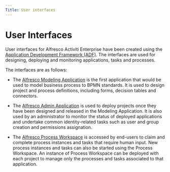 ```yaml
---
Title: User interfaces
---
```


# User Interfaces
User interfaces for Alfresco Activiti Enterprise have been created using the [Application Development Framework (ADF)](https://www.alfresco.com/platform/alfresco-application-development-framework-adf). The interfaces are used for designing, deploying and monitoring applications, tasks and processes. 

The interfaces are as follows:

* The [Alfresco Modeling Application](../modeling/README.md) is the first application that would be used to model business process to BPMN standards. It is used to design project and process definitions, including forms, decision tables and connectors.
 
* The [Alfresco Admin Application](../administrator/README.md) is used to deploy projects once they have been designed and released in the Modeling Application. It is also used by an administrator to monitor the status of deployed applications and undertake common identity-related tasks such as user and group creation and permissions assignation.

* The [Alfresco Process Workspace](../workspace/README.md) is accessed by end-users to claim and complete process instances and tasks that require human input. New process instances and tasks can also be started using the Process Workspace. An instance of Process Workspace can be deployed with each project to manage only the processes and tasks associated to that application.